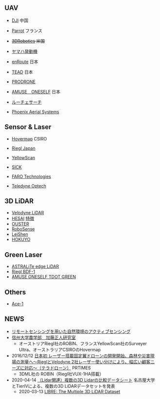 ## UAV

* [DJI](https://www.dji.com/jp) 中国
* [Parrot](https://www.parrot.com/jp/doron) フランス
* ~~[3DRobotics](https://3dr.com) 米国~~
* [ヤマハ発動機](https://www.yamaha-motor.co.jp/ums/)
* [enRoute](https://enroute.co.jp) 日本
* [TEAD](https://www.tead.co.jp) 日本
* [PRODRONE](https://www.prodrone.com/jp/)
* [AMUSE　ONESELF](https://amuse-oneself.com) 日本
* [ルーチェサーチ](https://luce-s.net/point/)

* [Phoenix Aerial Systems](https://www.phoenixlidar.com)


## Sensor & Laser

* [Hovermap](https://research.csiro.au/robotics/hovermap/) CSIRO
* [Riegl Japan](http://www.riegl-japan.co.jp)
* [YellowScan](https://www.yellowscan-lidar.com)

* [SICK](https://www.sick.com/jp/ja/detection-and-ranging-solutions/2d-lidar/c/g91900)
* [FARO Technologies]()

* [Teledyne Optech](https://www.teledyneoptech.com/en/products/compact-lidar/)

## 3D LiDAR

* [Velodyne LiDAR](https://velodynelidar.com)
* [HESAI](https://www.hesaitech.com/en) [特徴](https://twitter.com/imakino/status/1281493404761731074?s=20)
* [OUSTER](https://ouster.com)
* [RoboSense](https://www.robosense.ai)
* [LeiShen](http://www.lslidar.com)
* [HOKUYO](https://www.hokuyo-aut.co.jp)

## Green Laser

* [ASTRALiTe edge LiDAR](https://www.astralite.net/edgelidar)
* [Riegl BDF-1](http://www.riegl-japan.co.jp/product/uas-uav/riegl-bdf-1.html)
* [AMUSE ONESELF TDOT GREEN](https://amuse-oneself.com/service/tdotgreen)

## Others

* [Ace-1](https://www.ace-1.jp/gallery/)

## NEWS

* [リモートセンシングを用いた自然環境のアクティブ゙センシング](https://www.jstage.jst.go.jp/article/rssj/39/2/39_137/_pdf)
* [信州大学農学部　加藤正人研究室](http://www.shinshu-u.ac.jp/faculty/agriculture/lab/finfo/Previous_index/index2018.html)
  * オーストリアRiegl社のROBIN、フランスYellowScan社のSurveyer Ultra、オーストラリアCSIROのHovermap
* 2016/12/12 [日本初 レーザー搭載固定翼ドローンの開発開始、森林や災害現場の測量へ～RieglとVelodyne 2社レーザー使い分けにより、幅広い顧客ニーズに対応～（テラドローン）](https://prtimes.jp/main/html/rd/p/000000008.000020194.html) PRTIMES 
  * 3DML社の ROBIN（Riegl社VUX-1HA搭載）
* 2020-04-14 [（Lidar関連）複数の3D Lidarの比較データシート](https://optinews.info/2020/04/14/lidar-165/) 名古屋大学とTierIVによる、複数の3D LiDARデータセットを発表
  * 2020-03-13 [LIBRE: The Multiple 3D LiDAR Dataset](https://arxiv.org/abs/2003.06129)

